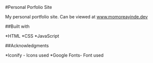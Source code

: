 #Personal Porfolio Site

My personal portfolio site. Can be viewed at www.momoreayinde.dev

##Built with

*HTML
*CSS
*JavaScript

##Acknowledgments

*Iconify - Icons used
*Google Fonts- Font used
